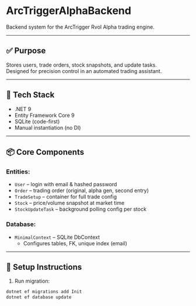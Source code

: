 # ArcTriggerAlphaBackend

Backend system for the ArcTrigger Rvol Alpha trading engine.

---

## ✅ Purpose

Stores users, trade orders, stock snapshots, and update tasks.  
Designed for precision control in an automated trading assistant.

---

## 🧱 Tech Stack

- .NET 9  
- Entity Framework Core 9  
- SQLite (code-first)  
- Manual instantiation (no DI)

---

## 📦 Core Components

### Entities:
- `User` – login with email & hashed password  
- `Order` – trading order (original, alpha gen, second entry)  
- `TradeSetup` – container for full trade config  
- `Stock` – price/volume snapshot at market time  
- `StockUpdateTask` – background polling config per stock  

### Database:
- `MinimalContext` – SQLite DbContext  
  - Configures tables, FK, unique index (email)

---

## 🏁 Setup Instructions

1. Run migration:
```bash
dotnet ef migrations add Init
dotnet ef database update
